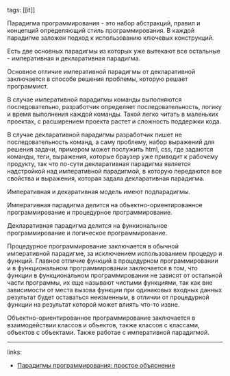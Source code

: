 tags: [[it]]

Парадигма программирования - это набор абстракций, правил и концепций определяющий стиль программирования. В каждой парадигме заложен подход к использованию ключевых конструкций.

Есть две основных парадигмы из которых уже вытекают все остальные - императивная и декларативная парадигма.

Основное отличие императивной парадигмы от декларативной заключается в способе решения проблемы, которую решает программист. 

В случае императивной парадигмы команды выполняются последовательно, разработчик определяет последовательность, логику и время выполнения каждой команды. Такой легко читать в маленьких проектах, с расширением проекта растет и сложность поддержки кода.

В случае декларативной парадигмы разработчик пишет не последовательность команд, а саму проблему, набор выражений для решения задачи, примером может послужить html, css, где задаются команды, теги, выражения, которые браузер уже приводит к рабочему продукту, так что по-сути декларативная парадигма является надстройкой над императивной парадигмой, в которую передаются все свойства и выражения, которая задала декларативная парадигма.

Императивная и декаративная модель имеют подпарадигмы. 

Императивная парадигма делится на объектно-ориентированное программирование и процедурное программирование.

Декларативная парадигма делится на функиональное программирование и логическое программирование.

Процедурное программирование заключается в обычной императивной парадигме, за исключением использованием процедур и функций. 
Главное отличие функций в процедурном программировании и в функциональном программировании заключается в том, что функции в функциональном программировании не зависят от остальной части программы, их еще называют чистыми функциями, так как вне зависимости от места вызова функции при одинаковых входных данных результат будет оставаться неизменным, в отличии от процедурной функции на результат которой может влиять что-то извне.

Объектно-ориентированное программирование заключается в взаимодействии классов и объектов, также классов с классами, объектов с объектами. Также работае с императивной парадигмой.
<hr>

links: 
<ul>
	<li><a href="https://highload.today/paradigmy-programmirovaniya/">Парадигмы программирования: простое объяснение</a></li>
</ul>